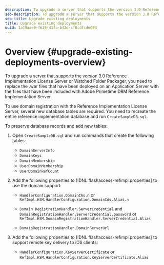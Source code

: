 ```yaml
---
description: To upgrade a server that supports the version 3.0 Reference Implementation License Server or Watched Folder Packager, you need to replace the .war files that have been deployed on an Application Server with the files that have been included with Adobe Primetime DRM Reference Implementation Server.
seo-description: To upgrade a server that supports the version 3.0 Reference Implementation License Server or Watched Folder Packager, you need to replace the .war files that have been deployed on an Application Server with the files that have been included with Adobe Primetime DRM Reference Implementation Server.
seo-title: Upgrade existing deployments
title: Upgrade existing deployments
uuid: 1a40aae9-f639-41fa-b42d-cf8cdfcde694
---
```


# Overview {#upgrade-existing-deployments-overview}

To upgrade a server that supports the version 3.0 Reference Implementation License Server or Watched Folder Packager, you need to replace the .war files that have been deployed on an Application Server with the files that have been included with Adobe Primetime DRM Reference Implementation Server.

To use domain registration with the Reference Implementation License Server, several new database tables are required. You need to recreate the entire reference implementation database and run `CreateSampleDB.sql`.

To preserve database records and add new tables:

1. Open `CreateSampleDB.sql` and run commands that create the following tables:

    * `DomainServerInfo` 
    * `DomainKeys` 
    * `DomainMembership` 
    * `UserDomainMembership` 
    * `UserDomainRefCount`

1. Add the following properties to [!DNL flashaccess-refimpl.properties] to use the domain support:

    * `HandlerConfiguration.DomainCAs.n` or `RefImpl.HSM.HandlerConfiguration.DomainCAs.Alias.n` 
    
    * `Domain RegistrationHandler.ServerCredential` and `DomainRegistrationHandler.ServerCredential.password` or `RefImpl.HSM.DomainRegistrationHandler.ServerCredential.Alias` 
    
    * `DomainRegistrationHandler.DomainServerUrl`

1. Add the following properties to [!DNL flashaccess-refimpl.properties] to support remote key delivery to iOS clients:

    * `HandlerConfiguration.KeyServerCertificate` or `RefImpl.HSM.HandlerConfiguration.KeyServerCertificate.Alias`